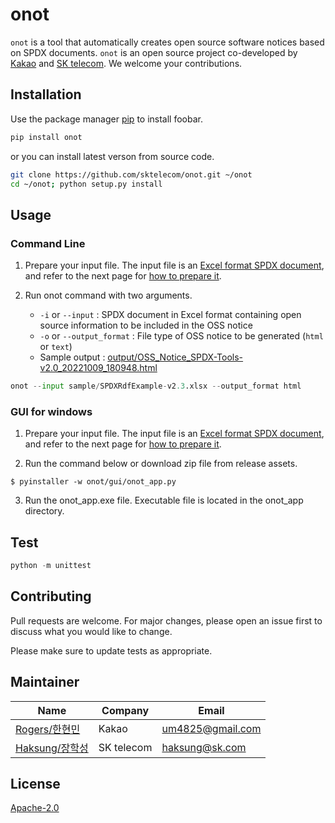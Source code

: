 # onot

`onot` is a tool that automatically creates open source software notices based on SPDX documents. `onot` is an open source project co-developed by [Kakao](https://github.com/kakao) and [SK telecom](https://github.com/sktelecom). We welcome your contributions.

## Installation

Use the package manager [pip](https://pip.pypa.io/en/stable/) to install foobar.

```bash
pip install onot
```

or you can install latest verson from source code. 

```bash
git clone https://github.com/sktelecom/onot.git ~/onot
cd ~/onot; python setup.py install
```

## Usage

### Command Line

1. Prepare your input file. The input file is an [Excel format SPDX document](./sample/SPDXRdfExample-v2.1.xlsx), and refer to the next page for [how to prepare it](./docs/how_to_prepare.md).

2. Run onot command with two arguments. 
   - `-i` or `--input` : SPDX document in Excel format containing open source information to be included in the OSS notice
   - `-o` or `--output_format` : File type of OSS notice to be generated (`html` or `text`)
   - Sample output : [output/OSS_Notice_SPDX-Tools-v2.0_20221009_180948.html](https://sktelecom.github.io/compliance/OSS_Notice_Sample_Application_20221011_140301.html)

```python
onot --input sample/SPDXRdfExample-v2.3.xlsx --output_format html
```

### GUI for windows

1. Prepare your input file. The input file is an [Excel format SPDX document](./sample/SPDXRdfExample-v2.1.xlsx), and refer to the next page for [how to prepare it](./docs/how_to_prepare.md).

2. Run the command below or download zip file from release assets. 

```shell
$ pyinstaller -w onot/gui/onot_app.py
```

3. Run the onot_app.exe file. Executable file is located in the onot_app directory.

## Test

```python
python -m unittest
```

## Contributing
Pull requests are welcome. For major changes, please open an issue first to discuss what you would like to change.

Please make sure to update tests as appropriate.

## Maintainer

| Name | Company | Email |
|--|--|--|
| [Rogers/한현민](https://github.com/syleeeee) | Kakao| um4825@gmail.com |
| [Haksung/장학성](https://github.com/haksungjang) | SK telecom | haksung@sk.com |

## License
[Apache-2.0](https://www.apache.org/licenses/LICENSE-2.0)